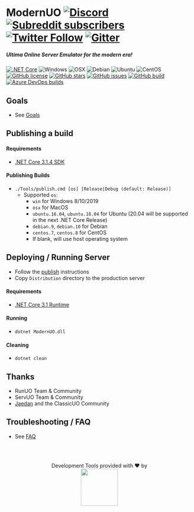 ModernUO [![Discord](https://img.shields.io/discord/458277173208547350?logo=discord&style=social)](https://discord.gg/VdyCpjQ) [![Subreddit subscribers](https://img.shields.io/reddit/subreddit-subscribers/modernuo?style=social&label=/r/modernuo)](https://www.reddit.com/r/ModernUO/) [![Twitter Follow](https://img.shields.io/twitter/follow/modernuo?label=@modernuo&style=social)](https://twitter.com/modernuo) [![Gitter](https://img.shields.io/gitter/room/modernuo/modernuo?logo=gitter&logoColor=46BC99&style=social)](https://gitter.im/modernuo/community?utm_source=badge&utm_medium=badge&utm_campaign=pr-badge)
=====

##### Ultima Online Server Emulator for the modern era!
[![.NET Core](https://img.shields.io/badge/.NET-Core%203.1-5C2D91?style=for-the-badge)](https://dotnet.microsoft.com/download/dotnet-core/3.1)
![Windows](https://img.shields.io/badge/-server%202019-0078D6?style=for-the-badge&logo=windows)
![OSX](https://img.shields.io/badge/-catalina-222222?style=for-the-badge&logo=apple&logoColor=white)
![Debian](https://img.shields.io/badge/-buster-A81D33?style=for-the-badge&logo=debian)
![Ubuntu](https://img.shields.io/badge/-20LTS-E95420?style=for-the-badge&logo=ubuntu&logoColor=white)
![CentOS](https://img.shields.io/badge/-8.1-262577?style=for-the-badge&logo=centos&logoColor=white)
<br/>
[![GitHub license](https://img.shields.io/github/license/modernuo/ModernUO?style=for-the-badge&color=blue)](https://github.com/modernuo/ModernUO/blob/master/LICENSE)
[![GitHub stars](https://img.shields.io/github/stars/modernuo/ModernUO?style=for-the-badge&logo=github)](https://github.com/modernuo/ModernUO/stargazers)
[![GitHub issues](https://img.shields.io/github/issues/modernuo/ModernUO?style=for-the-badge&logo=github)](https://github.com/modernuo/ModernUO/issues)
[![GitHub build](https://img.shields.io/github/workflow/status/modernuo/ModernUO/Build?style=for-the-badge&logo=github)](https://github.com/modernuo/ModernUO/actions)
[![Azure DevOps builds](https://img.shields.io/azure-devops/build/modernuo/590b9f9b-14dd-497b-8b45-36da2071613f/1?label=azure%20pipelines&logo=azure%20pipelines&style=for-the-badge)](https://dev.azure.com/modernuo/modernuo/_build/latest?definitionId=1&branchName=master)

## Goals
- See [Goals](./GOALS.md)

## Publishing a build
#### Requirements
- [.NET Core 3.1.4 SDK](https://dotnet.microsoft.com/download/dotnet-core/3.1)

#### Publishing Builds
- `./Tools/publish.cmd [os] [Release|Debug (default: Release)]`
  - Supported `os`:
    - `win` for Windows 8/10/2019
    - `osx` for MacOS
    - `ubuntu.16.04`, `ubuntu.18.04` for Ubuntu (20.04 will be supported in the next .NET Core Release)
    - `debian.9`, `debian.10` for Debian
    - `centos.7`, `centos.8` for CentOS
    - If blank, will use host operating system

## Deploying / Running Server
- Follow the [publish](https://github.com/modernuo/ModernUO#publishing-a-build) instructions
- Copy `Distribution` directory to the production server

#### Requirements
- [.NET Core 3.1 Runtime](https://dotnet.microsoft.com/download/dotnet-core/3.1)

#### Running
- `dotnet ModernUO.dll`

#### Cleaning
- `dotnet clean`

## Thanks
- RunUO Team & Community
- ServUO Team & Community
- [Jaedan](https://github.com/jaedan) and the ClassicUO Community

## Troubleshooting / FAQ
- See [FAQ](./FAQ.md)


</br></br>
<p align=center>Development Tools provided with &hearts; by <br><a href="https://www.jetbrains.com/?from=ModernUO"><img src="https://user-images.githubusercontent.com/3953314/86882249-cfb2ea00-c0a4-11ea-9cec-bf3f3bcc6f28.png" width="100px" /></a></p>
